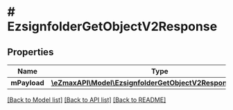 # # EzsignfolderGetObjectV2Response

## Properties

Name | Type | Description | Notes
------------ | ------------- | ------------- | -------------
**mPayload** | [**\eZmaxAPI\Model\EzsignfolderGetObjectV2ResponseMPayload**](EzsignfolderGetObjectV2ResponseMPayload.md) |  |

[[Back to Model list]](../../README.md#models) [[Back to API list]](../../README.md#endpoints) [[Back to README]](../../README.md)
